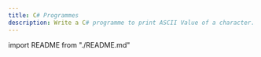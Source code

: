 ```yaml
---
title: C# Programmes
description: Write a C# programme to print ASCII Value of a character.
---
```


import README from "./README.md"

<README />